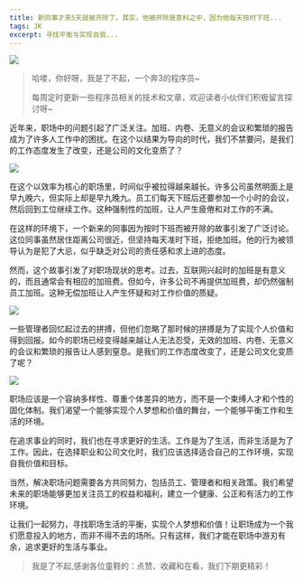 ```yaml
---
title: 新同事才来5天就被开除了。其实，他被开除是意料之中，因为他每天按时下班...
tags: JK
excerpt: 寻找平衡与实现自我...
---
```


![](https://files.mdnice.com/user/27386/0bc2712e-7de4-4604-93d9-76337d3c3905.png)


> 哈喽，你好呀，我是了不起，一个奔3的程序员~ 
>
> 每周定时更新一些程序员相关的技术和文章，欢迎读者小伙伴们积极留言探讨呀~

近年来，职场中的问题引起了广泛关注。加班、内卷、无意义的会议和繁琐的报告成为了许多人工作中的困扰。在这个以结果为导向的时代，我们不禁要问，是我们的工作态度发生了改变，还是公司的文化变质了？

![](https://files.mdnice.com/user/27386/0bc2712e-7de4-4604-93d9-76337d3c3905.png)

在这个以效率为核心的职场里，时间似乎被拉得越来越长。许多公司虽然明面上是早九晚六，但实际上却是早九晚九。员工们每天下班后还要参加一个小时的会议，然后回到工位继续工作。这种强制性的加班，让人产生疲倦和对工作的不满。

在这样的环境下，一个新来的同事因为按时下班而被开除的故事引发了广泛讨论。这位同事虽然居住距离公司很近，但坚持每天准时下班，拒绝加班。他的行为被领导认为是犯了大忌，似乎缺乏对公司的责任感和求上进的态度。

然而，这个故事引发了对职场现状的思考。过去，互联网兴起时的加班是有意义的，而且通常会有相应的加班费。但如今，许多公司不再提供加班费，却仍然强制员工加班。这种无偿加班让人产生怀疑和对工作价值的质疑。

![](https://files.mdnice.com/user/27386/941dc0ad-07c6-41be-96f7-05a024b9810b.png)

一些管理者回忆起过去的拼搏，但他们忽略了那时候的拼搏是为了实现个人价值和得到回报。如今的职场已经变得越来越让人无法忍受，无效的加班、内卷、无意义的会议和繁琐的报告让人感到窒息。是我们的工作态度改变了，还是公司文化变质了呢？

![](https://files.mdnice.com/user/27386/3ecfa5de-154a-430d-a53d-8afba9448c43.png)

职场应该是一个容纳多样性、尊重个体差异的地方，而不是一个束缚人才和个性的固化体制。我们渴望一个能够实现个人梦想和价值的舞台，一个能够平衡工作和生活的环境。

在追求事业的同时，我们也在寻求更好的生活。工作是为了生活，而非生活是为了工作。因此，在选择职业和公司文化时，我们应该选择适合自己的工作环境，实现自我价值和目标。

当然，解决职场问题需要各方共同努力，包括员工、管理者和相关政策。我们希望未来的职场能够更加关注员工的权益和福利，建立一个健康、公正和有活力的工作环境。

让我们一起努力，寻找职场生活的平衡，实现个人梦想和价值！让职场成为一个我们愿意投入的地方，而非不得不去的场所。只有这样，我们才能在职场中游刃有余，追求更好的生活与事业。

>我是了不起,感谢各位童鞋的：点赞、收藏和在看，我们下期更精彩！